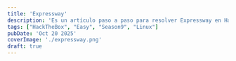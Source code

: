 ```yaml
---
title: 'Expressway'
description: 'Es un artículo paso a paso para resolver Expressway en Hackthebox Temporada 9'
tags: ["HackTheBox", "Easy", "Season9", "Linux"]
pubDate: 'Oct 20 2025'
coverImage: './expressway.png'
draft: true
---
```


